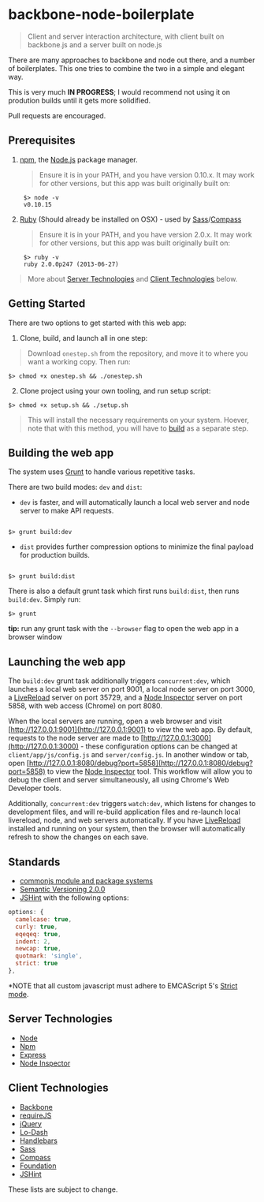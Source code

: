 # backbone-node-boilerplate
> Client and server interaction architecture, with  client built on backbone.js and a server built on node.js

There are many approaches to backbone and node out there, and a number of boilerplates. This one tries to combine the two in a simple and elegant way.

This is very much **IN PROGRESS**; I would recommend not using it on prodution builds until it gets more solidified.

Pull requests are encouraged.

## Prerequisites
1. [npm](https://npmjs.org/), the [Node.js](http://nodejs.org/) package manager.
   > Ensure it is in your PATH, and you have version 0.10.x. It may work for other versions, but this app was built originally built on:

        $> node -v
        v0.10.15

2. [Ruby](http://www.ruby-lang.org/en/) (Should already be installed on OSX) - used by [Sass](http://sass-lang.com/)/[Compass](http://compass-style.org/)
   > Ensure it is in your PATH, and you have version 2.0.x. It may work for other versions, but this app was built originally built on:

        $> ruby -v
        ruby 2.0.0p247 (2013-06-27)

> More about [Server Technologies](#server-technologies) and [Client Technologies](#client-technologies) below.

## Getting Started

There are two options to get started with this web app:

1. Clone, build, and launch all in one step:
  > Download `onestep.sh` from the repository, and move it to where you want a working copy. Then run:

  ```shell
  $> chmod +x onestep.sh && ./onestep.sh
  ```

2. Clone project using your own tooling, and run setup script:

  ```shell
  $> chmod +x setup.sh && ./setup.sh
  ```

  > This will install the necessary requirements on your system. Hoever, note that with this method, you will have to [build](#building-the-web-app) as a separate step.

## Building the web app

The system uses [Grunt](http://gruntjs.com/) to handle various repetitive tasks.

There are two build modes: `dev` and `dist`:

- `dev` is faster, and will automatically launch a local web server and node server to make API requests.

```shell

$> grunt build:dev

```

- `dist` provides further compression options to minimize the final payload for production builds.

```shell

$> grunt build:dist

```

There is also a default grunt task which first runs `build:dist`, then runs `build:dev`. Simply run:

```shell
$> grunt
```

**tip:** run any grunt task with the `--browser` flag to open the web app in a browser window

## Launching the web app

The `build:dev` grunt task additionally triggers `concurrent:dev`, which launches a local web server on port 9001, a local node server on port 3000, a [LiveReload](http://livereload.com/) server on port 35729, and a [Node Inspector](https://github.com/node-inspector/node-inspector) server on port 5858, with web access (Chrome) on port 8080.

When the local servers are running, open a web browser and visit [http://127.0.0.1:9001](http://127.0.0.1:9001) to view the web app. By default, requests to the node server are made to [http://127.0.0.1:3000](http://127.0.0.1:3000) - these configuration options can be changed at `client/app/js/config.js` and `server/config.js`. In another window or tab, open [http://127.0.0.1:8080/debug?port=5858](http://127.0.0.1:8080/debug?port=5858) to view the [Node Inspector](https://github.com/node-inspector/node-inspector) tool. This workflow will allow you to debug the client and server simultaneously, all using Chrome's Web Developer tools.

Additionally, `concurrent:dev` triggers `watch:dev`, which listens for changes to development files, and will re-build application files and re-launch local livereload, node, and web servers automatically. If you have [LiveReload](http://livereload.com/) installed and running on your system, then the browser will automatically refresh to show the changes on each save.

## Standards
- [commonjs module and package systems](http://wiki.commonjs.org/wiki/CommonJS)
- [Semantic Versioning 2.0.0](http://semver.org/)
- [JSHint](http://www.jshint.com/) with the following options:

```js
options: {
  camelcase: true,
  curly: true,
  eqeqeq: true,
  indent: 2,
  newcap: true,
  quotmark: 'single',
  strict: true
},
```

*NOTE that all custom javascript must adhere to EMCAScript 5's [Strict mode](https://developer.mozilla.org/en/JavaScript/Strict_mode).

## Server Technologies
- [Node](http://nodejs.org/api/)
- [Npm](https://npmjs.org/doc/)
- [Express](http://expressjs.com/api.html)
- [Node Inspector](https://github.com/node-inspector/node-inspector)

## Client Technologies
- [Backbone](http://backbonejs.org/)
- [requireJS](http://requirejs.org/)
- [jQuery](http://jquery.com/)
- [Lo-Dash](http://lodash.com/)
- [Handlebars](http://handlebarsjs.com/)
- [Sass](http://sass-lang.com/)
- [Compass](http://compass-style.org/)
- [Foundation](http://foundation.zurb.com/docs/)
- [JSHint](http://www.jshint.com/)

These lists are subject to change.
